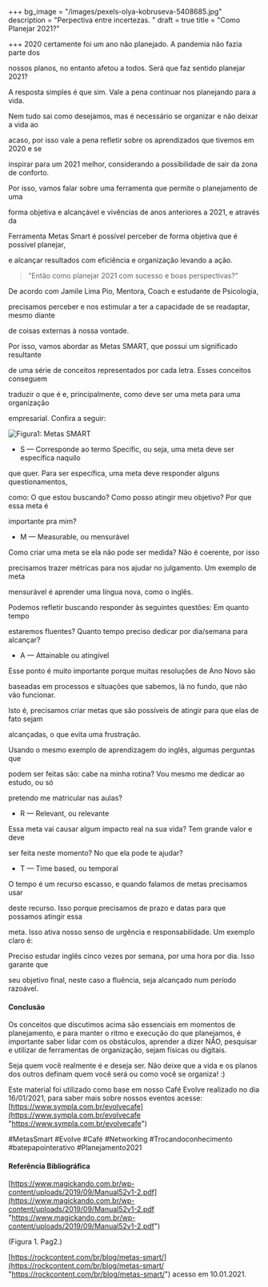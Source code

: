 +++
bg_image = "/images/pexels-olya-kobruseva-5408685.jpg"
description = "Perpectiva entre incertezas. "
draft = true
title = "Como Planejar 2021?"

+++
2020 certamente foi um ano não planejado. A pandemia não fazia parte dos

nossos planos, no entanto afetou a todos. Será que faz sentido planejar 2021?

A resposta simples é que sim. Vale a pena continuar nos planejando para a vida.

Nem tudo sai como desejamos, mas é necessário se organizar e não deixar a vida ao

acaso, por isso vale a pena refletir sobre os aprendizados que tivemos em 2020 e se

inspirar para um 2021 melhor, considerando a possibilidade de sair da zona de conforto.

Por isso, vamos falar sobre uma ferramenta que permite o planejamento de uma

forma objetiva e alcançável e vivências de anos anteriores a 2021, e através da

Ferramenta Metas Smart é possível perceber de forma objetiva que é possível planejar,

e alcançar resultados com eficiência e organização levando a ação.

> "Então como planejar 2021 com sucesso e boas perspectivas?"

De acordo com Jamile Lima Pio, Mentora, Coach e estudante de Psicologia,

precisamos perceber e nos estimular a ter a capacidade de se readaptar, mesmo diante

de coisas externas à nossa vontade.

Por isso, vamos abordar as Metas SMART, que possui um significado resultante

de uma série de conceitos representados por cada letra. Esses conceitos conseguem

traduzir o que é e, principalmente, como deve ser uma meta para uma organização

empresarial. Confira a seguir:

![Figura1: Metas SMART](https://s3.amazonaws.com/blog.v-comply.com/wp-content/uploads/2018/05/31113024/blog-feature-smart.png "Figura1: Metas SMART")

* S — Corresponde ao termo Specific, ou seja, uma meta deve ser específica naquilo

que quer. Para ser específica, uma meta deve responder alguns questionamentos,

como: O que estou buscando? Como posso atingir meu objetivo? Por que essa meta é

importante pra mim?

* M — Measurable, ou mensurável

Como criar uma meta se ela não pode ser medida? Não é coerente, por isso

precisamos trazer métricas para nos ajudar no julgamento. Um exemplo de meta

mensurável é aprender uma língua nova, como o inglês.

Podemos refletir buscando responder às seguintes questões: Em quanto tempo

estaremos fluentes? Quanto tempo preciso dedicar por dia/semana para alcançar?

* A — Attainable ou atingível

Esse ponto é muito importante porque muitas resoluções de Ano Novo são

baseadas em processos e situações que sabemos, lá no fundo, que não vão funcionar.

Isto é, precisamos criar metas que são possíveis de atingir para que elas de fato sejam

alcançadas, o que evita uma frustração.

Usando o mesmo exemplo de aprendizagem do inglês, algumas perguntas que

podem ser feitas são: cabe na minha rotina? Vou mesmo me dedicar ao estudo, ou só

pretendo me matricular nas aulas?

* R — Relevant, ou relevante

Essa meta vai causar algum impacto real na sua vida? Tem grande valor e deve

ser feita neste momento? No que ela pode te ajudar?

* T — Time based, ou temporal

O tempo é um recurso escasso, e quando falamos de metas precisamos usar

deste recurso. Isso porque precisamos de prazo e datas para que possamos atingir essa

meta. Isso ativa nosso senso de urgência e responsabilidade. Um exemplo claro é:

Preciso estudar inglês cinco vezes por semana, por uma hora por dia. Isso garante que

seu objetivo final, neste caso a fluência, seja alcançado num período razoável.

#### **Conclusão**

Os conceitos que discutimos acima são essenciais em momentos de planejamento, e para manter o ritmo e execução do que planejamos, é importante saber lidar com os obstáculos, aprender a dizer NÃO, pesquisar e utilizar de ferramentas de organização, sejam físicas ou digitais.

Seja quem você realmente é e deseja ser. Não deixe que a vida e os planos dos outros definam quem você será ou como você se organiza! :)

Este material foi utilizado como base em nosso Café Evolve realizado no dia 16/01/2021, para saber mais sobre nossos eventos acesse: [https://www.sympla.com.br/evolvecafe](https://www.sympla.com.br/evolvecafe "https://www.sympla.com.br/evolvecafe")

\#MetasSmart #Evolve #Café #Networking #Trocandoconhecimento #batepapointerativo #Planejamento2021

#### **Referência Bibliográfica**

[https://www.magickando.com.br/wp-content/uploads/2019/09/Manual52v1-2.pdf](https://www.magickando.com.br/wp-content/uploads/2019/09/Manual52v1-2.pdf "https://www.magickando.com.br/wp-content/uploads/2019/09/Manual52v1-2.pdf")

(Figura 1. Pag2.)

[https://rockcontent.com/br/blog/metas-smart/](https://rockcontent.com/br/blog/metas-smart/ "https://rockcontent.com/br/blog/metas-smart/") acesso em 10.01.2021.